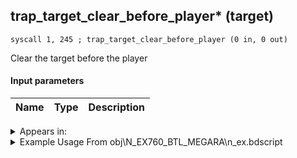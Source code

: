 ## trap_target_clear_before_player* (target)

`syscall 1, 245 ; trap_target_clear_before_player (0 in, 0 out)`

Clear the target before the player

#### Input parameters
| Name | Type | Description
|------|------|------------




<details>
	<summary>Appears in:</summary>
| filename | Entity (obj)
|----------|-------------
| obj\N_EX760_BTL_MEGARA\n_ex.bdscript       | ((N) Pete (BTL_MEGARA) (EX))          

</details>

<details>
	<summary>Example Usage From obj\N_EX760_BTL_MEGARA\n_ex.bdscript</summary>
```
L5513:
 popToSp 0
 pushFromPAi L11211 ; ___ai 'target_player' (L11211)
 syscall 0, 2 ; trap_puts (1 in, 0 out)
 syscall 1, 245 ; trap_target_clear_before_player (0 in, 0 out)
 pushImm 1
 popToWp W4404
 pushFromFSp 0
 pushImm 16
 add 
 pushImm 0
 memcpy 0
 pushFromFSp 0
 fetchValue 4
 pushImm 232
 pushFromFSp 0
 fetchValue 36
 syscall 1, 11 ; trap_sysobj_motion_start (3 in, 0 out)
 pushFromFSp 0
 fetchValue 4
 gosub 4, L3863
 pushFromFSp 0
 fetchValue 4
 pushImm 0
 pushImmf 0
 syscall 1, 12 ; trap_sysobj_motion_change (3 in, 0 out)
 ret
```
</details>

